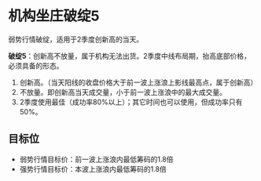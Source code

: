 # 机构坐庄破绽5

弱势行情破绽，适用于2季度创新高的当天。

**破绽5**：创新高不放量，属于机构无法出货。2季度中线布局期，抬高底部价格，必须具备的形态。

1. 创新高。（当天阳线的收盘价格大于前一波上涨浪上影线最高点，属于创新高）
2. 不放量。即创新高当天成交量，小于前一波上涨浪中的最大成交量。
3. 2季度使用最佳（成功率80%以上）；其它时间也可以使用，但成功率只有50%。

## 目标位

- 弱势行情目标价：前一波上涨浪内最低筹码的1.8倍
- 强势行情目标价：本波上涨浪内最低筹码的1.8倍
